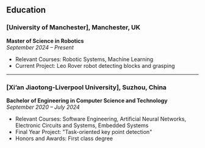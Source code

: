 ## Education

### [University of Manchester], Manchester, UK
**Master of Science in Robotics**  
_September 2024 – Present_

- Relevant Courses: Robotic Systems, Machine Learning
- Current Project: Leo Rover robot detecting blocks and grasping

---

### [Xi’an Jiaotong-Liverpool University], Suzhou, China 
**Bachelor of Engineering in Computer Science and Technology**  
_September 2020 – July 2024_

- Relevant Courses: Software Engineering, Artificial Neural Networks, Electronic Circuits and Systems, Embedded Systems
- Final Year Project: "Task-oriented key point detection"
- Honors and Awards: First class degree
